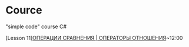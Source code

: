 # Cource
"simple code" course  C#



[Lesson 11][ОПЕРАЦИИ СРАВНЕНИЯ | ОПЕРАТОРЫ ОТНОШЕНИЯ](https://www.youtube.com/watch?v=sED7WmMj_E4&list=PLQOaTSbfxUtD6kMmAYc8Fooqya3pjLs1N&index=16)~12:00
